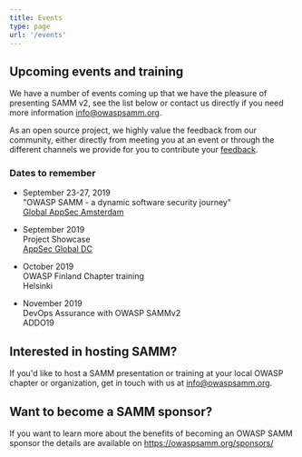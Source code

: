 ```yaml
---
title: Events
type: page
url: '/events'
---
```


## Upcoming events and training

We have a number of events coming up that we have the pleasure of presenting SAMM v2, see the list below or contact us directly if you need more information [info@owaspsamm.org](mailto:info@owaspsamm.org).

As an open source project, we highly value the feedback from our community, either directly from meeting you at an event or through the different channels we provide for you to contribute your [feedback](http://owaspsamm.org/v2.0b/feedback/).

### Dates to remember

* September 23-27, 2019  
  "OWASP SAMM - a dynamic software security journey"  
  [Global AppSec Amsterdam](https://ams.globalappsec.org)

* September 2019  
  Project Showcase  
  [AppSec Global DC](https://globalappsecdc2019.sched.com/)

* October 2019  
  OWASP Finland Chapter training  
  Helsinki

* November 2019  
  DevOps Assurance with OWASP SAMMv2  
  ADDO19  

## Interested in hosting SAMM?
If you'd like to host a SAMM presentation or training at your local OWASP chapter or organization, get in touch with us at [info@owaspsamm.org](mailto:info@owaspsamm.org).

## Want to become a SAMM sponsor?
If you want to learn more about the benefits of becoming an OWASP SAMM sponsor the details are available on https://owaspsamm.org/sponsors/
